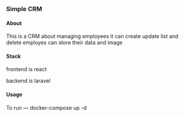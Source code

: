 
### Simple CRM 

#### About
This is a CRM about managing employees
it can create update list and delete employes
can store their data and image

#### Stack
frontend is react

backend is laravel

#### Usage
To run — docker-compose up -d
